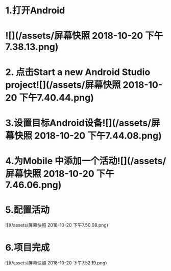 # 1.打开Android

# ![](/assets/屏幕快照 2018-10-20 下午7.38.13.png)

# 2. 点击Start a new Android Studio project![](/assets/屏幕快照 2018-10-20 下午7.40.44.png)

# 3.设置目标Android设备![](/assets/屏幕快照 2018-10-20 下午7.44.08.png)

# 4.为Mobile 中添加一个活动![](/assets/屏幕快照 2018-10-20 下午7.46.06.png)

# 5.配置活动

![](/assets/屏幕快照 2018-10-20 下午7.50.08.png)

# 6.项目完成

![](/assets/屏幕快照 2018-10-20 下午7.52.19.png)

